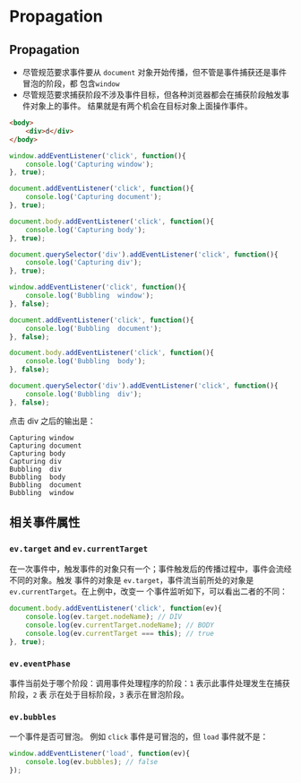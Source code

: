 # Propagation

## Propagation
* 尽管规范要求事件要从 `document` 对象开始传播，但不管是事件捕获还是事件冒泡的阶段，都
包含`window`
* 尽管规范要求捕获阶段不涉及事件目标，但各种浏览器都会在捕获阶段触发事件对象上的事件。
结果就是有两个机会在目标对象上面操作事件。

```html
<body>
    <div>d</div>
</body>
```

```js
window.addEventListener('click', function(){
    console.log('Capturing window');
}, true);

document.addEventListener('click', function(){
    console.log('Capturing document');
}, true);

document.body.addEventListener('click', function(){
    console.log('Capturing body');
}, true);

document.querySelector('div').addEventListener('click', function(){
    console.log('Capturing div');
}, true);

window.addEventListener('click', function(){
    console.log('Bubbling  window');
}, false);

document.addEventListener('click', function(){
    console.log('Bubbling  document');
}, false);

document.body.addEventListener('click', function(){
    console.log('Bubbling  body');
}, false);

document.querySelector('div').addEventListener('click', function(){
    console.log('Bubbling  div');
}, false);
```

点击 div 之后的输出是：
```shell
Capturing window
Capturing document
Capturing body
Capturing div
Bubbling  div
Bubbling  body
Bubbling  document
Bubbling  window
```

## 相关事件属性
### `ev.target` and `ev.currentTarget`
在一次事件中，触发事件的对象只有一个；事件触发后的传播过程中，事件会流经不同的对象。触发
事件的对象是 `ev.target`，事件流当前所处的对象是 `ev.currentTarget`。在上例中，改变一
个事件监听如下，可以看出二者的不同：
```js
document.body.addEventListener('click', function(ev){
    console.log(ev.target.nodeName); // DIV
    console.log(ev.currentTarget.nodeName); // BODY
    console.log(ev.currentTarget === this); // true
}, true);
```

### `ev.eventPhase`
事件当前处于哪个阶段：调用事件处理程序的阶段：`1` 表示此事件处理发生在捕获阶段，`2` 表
示在处于目标阶段，`3` 表示在冒泡阶段。

### `ev.bubbles`
一个事件是否可冒泡。
例如 `click` 事件是可冒泡的，但 `load` 事件就不是：
```js
window.addEventListener('load', function(ev){
    console.log(ev.bubbles); // false
});
```
